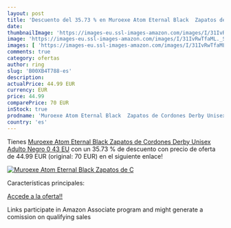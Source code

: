 ```yaml
---
layout: post
title: 'Descuento del 35.73 % en Muroexe Atom Eternal Black  Zapatos de C'
date: 
thumbnailImage: 'https://images-eu.ssl-images-amazon.com/images/I/31IvRwTfaML._SL200_.jpg'
image: 'https://images-eu.ssl-images-amazon.com/images/I/31IvRwTfaML._SL200_.jpg'
images: [ 'https://images-eu.ssl-images-amazon.com/images/I/31IvRwTfaML._SL200_.jpg' ]
comments: true
category: ofertas
author: ring
slug: 'B00XB4T788-es'
description:
actualPrice: 44.99 EUR
currency: EUR
price: 44.99
comparePrice: 70 EUR
inStock: true
prodname: 'Muroexe Atom Eternal Black  Zapatos de Cordones Derby Unisex Adulto  Negro 0  43 EU'
country: 'es'
---
```


Tienes [Muroexe Atom Eternal Black  Zapatos de Cordones Derby Unisex Adulto  Negro 0  43 EU](https://www.amazon.es/dp/B00XB4T788/?tag=tolees-21) con un 35.73 % de descuento con precio de oferta de 44.99 EUR (original: 70 EUR) en el siguiente enlace!

[![Muroexe Atom Eternal Black  Zapatos de C](https://images-eu.ssl-images-amazon.com/images/I/31IvRwTfaML._SL200_.jpg)](https://www.amazon.es/dp/B00XB4T788/?tag=tolees-21)

Características principales:


[Accede a la oferta!!](https://www.amazon.es/dp/B00XB4T788/?tag=tolees-21)

Links participate in Amazon Associate program and might generate a comission on qualifying sales


